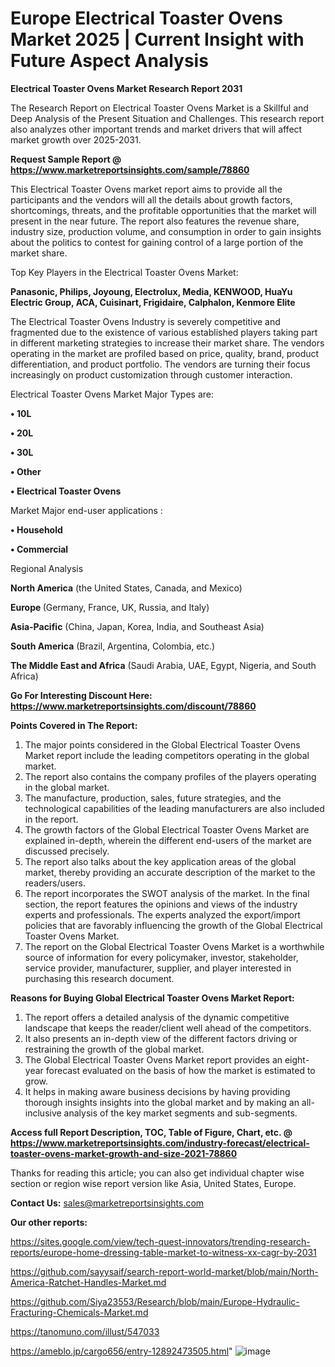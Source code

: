 # Europe Electrical Toaster Ovens Market 2025 | Current Insight with Future Aspect Analysis

<strong>Electrical Toaster Ovens Market Research Report 2031</strong>

The Research Report on Electrical Toaster Ovens Market is a Skillful and Deep Analysis of the Present Situation and Challenges. This research report also analyzes other important trends and market drivers that will affect market growth over 2025-2031.

<strong>Request Sample Report @ <a href=https://www.marketreportsinsights.com/sample/78860>https://www.marketreportsinsights.com/sample/78860</a></strong>

This Electrical Toaster Ovens market report aims to provide all the participants and the vendors will all the details about growth factors, shortcomings, threats, and the profitable opportunities that the market will present in the near future. The report also features the revenue share, industry size, production volume, and consumption in order to gain insights about the politics to contest for gaining control of a large portion of the market share.

Top Key Players in the Electrical Toaster Ovens Market:

<strong>Panasonic, Philips, Joyoung, Electrolux, Media, KENWOOD, HuaYu Electric Group, ACA, Cuisinart, Frigidaire, Calphalon, Kenmore Elite</strong>

The Electrical Toaster Ovens Industry is severely competitive and fragmented due to the existence of various established players taking part in different marketing strategies to increase their market share. The vendors operating in the market are profiled based on price, quality, brand, product differentiation, and product portfolio. The vendors are turning their focus increasingly on product customization through customer interaction.

Electrical Toaster Ovens Market Major Types are:

<strong>• 10L

• 20L

• 30L

• Other

• Electrical Toaster Ovens</strong>

Market Major end-user applications :

<strong>• Household

• Commercial</strong>

Regional Analysis

</u><strong><b>North America</b></strong> (the United States, Canada, and Mexico)

<strong><b>Europe </b></strong>(Germany, France, UK, Russia, and Italy)

<strong><b>Asia-Pacific</b></strong> (China, Japan, Korea, India, and Southeast Asia)

<strong><b>South America</b></strong> (Brazil, Argentina, Colombia, etc.)

<strong><b>The Middle East and Africa</b></strong> (Saudi Arabia, UAE, Egypt, Nigeria, and South Africa)

<strong>Go For Interesting Discount Here: <a href=https://www.marketreportsinsights.com/discount/78860>https://www.marketreportsinsights.com/discount/78860</a></strong>

<strong>Points Covered in The Report:</strong>
<ol>
  <li>The major points considered in the Global Electrical Toaster Ovens Market report include the leading competitors operating in the global market.</li>
  <li>The report also contains the company profiles of the players operating in the global market.</li>
  <li>The manufacture, production, sales, future strategies, and the technological capabilities of the leading manufacturers are also included in the report.</li>
  <li>The growth factors of the Global Electrical Toaster Ovens Market are explained in-depth, wherein the different end-users of the market are discussed precisely.</li>
  <li>The report also talks about the key application areas of the global market, thereby providing an accurate description of the market to the readers/users.</li>
  <li>The report incorporates the SWOT analysis of the market. In the final section, the report features the opinions and views of the industry experts and professionals. The experts analyzed the export/import policies that are favorably influencing the growth of the Global Electrical Toaster Ovens Market.</li>
  <li>The report on the Global Electrical Toaster Ovens Market is a worthwhile source of information for every policymaker, investor, stakeholder, service provider, manufacturer, supplier, and player interested in purchasing this research document.</li>
</ol>
<strong>Reasons for Buying Global Electrical Toaster Ovens Market Report:</strong>

<ol>
  <li>The report offers a detailed analysis of the dynamic competitive landscape that keeps the reader/client well ahead of the competitors.</li>
  <li>It also presents an in-depth view of the different factors driving or restraining the growth of the global market.</li>
  <li>The Global Electrical Toaster Ovens Market report provides an eight-year forecast evaluated on the basis of how the market is estimated to grow.</li>
  <li>It helps in making aware business decisions by having providing thorough insights insights into the global market and by making an all-inclusive analysis of the key market segments and sub-segments.</li>
</ol>
<strong>Access full Report Description, TOC, Table of Figure, Chart, etc. @ <a href=https://www.marketreportsinsights.com/industry-forecast/electrical-toaster-ovens-market-growth-and-size-2021-78860>https://www.marketreportsinsights.com/industry-forecast/electrical-toaster-ovens-market-growth-and-size-2021-78860</a></strong>


Thanks for reading this article; you can also get individual chapter wise section or region wise report version like Asia, United States, Europe.

<strong>Contact Us:</strong>
sales@marketreportsinsights.com

<strong>Our other reports:</strong>

<a href=https://sites.google.com/view/tech-quest-innovators/trending-research-reports/europe-home-dressing-table-market-to-witness-xx-cagr-by-2031>https://sites.google.com/view/tech-quest-innovators/trending-research-reports/europe-home-dressing-table-market-to-witness-xx-cagr-by-2031</a>

<a href=https://github.com/sayysaif/search-report-world-market/blob/main/North-America-Ratchet-Handles-Market.md>https://github.com/sayysaif/search-report-world-market/blob/main/North-America-Ratchet-Handles-Market.md</a>

<a href=https://github.com/Siya23553/Research/blob/main/Europe-Hydraulic-Fracturing-Chemicals-Market.md>https://github.com/Siya23553/Research/blob/main/Europe-Hydraulic-Fracturing-Chemicals-Market.md</a>

<a href=https://tanomuno.com/illust/547033>https://tanomuno.com/illust/547033</a>

<a href=https://ameblo.jp/cargo656/entry-12892473505.html>https://ameblo.jp/cargo656/entry-12892473505.html</a>"
![image](https://github.com/user-attachments/assets/487cb27f-b5e0-40be-9879-f58d2db8dd7f)
